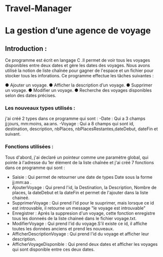 # Travel-Manager
# La gestion d’une agence de voyage
## Introduction :
Ce programme est écrit en langage C .Il permet de voir tous les voyages disponibles entre deux dates et gère les dates des voyages.
Nous avons utilisé la notion de liste chaînée pour gagner de l'espace et un fichier pour stocker tous les inforations. Ce programme effectue les tâches suivantes :

● Ajouter un voyage.
● Afficher la description d’un voyage.
● Supprimer un voyage.
● Modifier un voyage.
● Recherche des voyages disponibles selon des dates précises.

### Les nouveaux types utilisés :
j'ai créé 2 types dans ce programme qui sont :
-Date :
Qui a 3 champs jj:jours, mm:moins, aa:ans.
-Voyage :
Qui a 8 champs qui sont id, destination, description, nbPlaces, nbPlacesRestantes,dateDebut, dateFin et suivant.

### Fonctions utilisées :
Tous d'abord, j'ai declaré un pointeur comme une paramètre global, qui pointe à l'adresse du 1er élément de la liste chaînée et j'ai créé 7 fonctions dans ce programme qui sont :
- Saisie :
Qui permet de retourner une date de types Date sous la forme jj:mm:aa .
- AjouterVoyage :
Qui prend l'id, la Destination, la Description, Nombre de places, la dateDebut et la dateFin et permet de l'ajouter dans la liste chaineé.
- SupprimerVoyage :
Qui prend l'id pour le suuprimer, mais lorsque ce id est introuvable, il retourne un message "le voyage est introuvable"
- Enregistrer :
Aprés la suppresion d'un voyage, cette fonction enregistre tous les donneés de la liste chaineé dans le fichier voyage.txt. 
- ModifierVoyage :
Qui prend l'id du voyage.S'il existe ce id, il affiche toutes les données anciens et prend les nouveaux.
- AfficherDescriptionVoyage :
Qui prend l'id du voyage et afficher leur description.
- AfficherVoyageDisponible :
Qui prend deux dates et afficher les voyages qui sont disponible entre ces deux dates.


